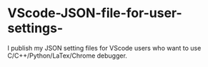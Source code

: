 # VScode-JSON-file-for-user-settings-
I publish my JSON setting files for VScode users who want to use C/C++/Python/LaTex/Chrome debugger.
